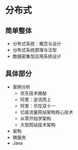 #   分布式

##  简单整体
-   分布式系统：概念与设计
-   分布式系统原理与泛型
-   数据密集型应用系统设计

##  具体部分
-   案例分析
    -   京东技术揭秘
    -   阿里：逆流而上
    -   阿里：尽在双十一
    -   亿级流量网站架构核心技术
    -   从零开始学架构
    -   大型网站技术架构
-   架构
-   微服务
-   Java


